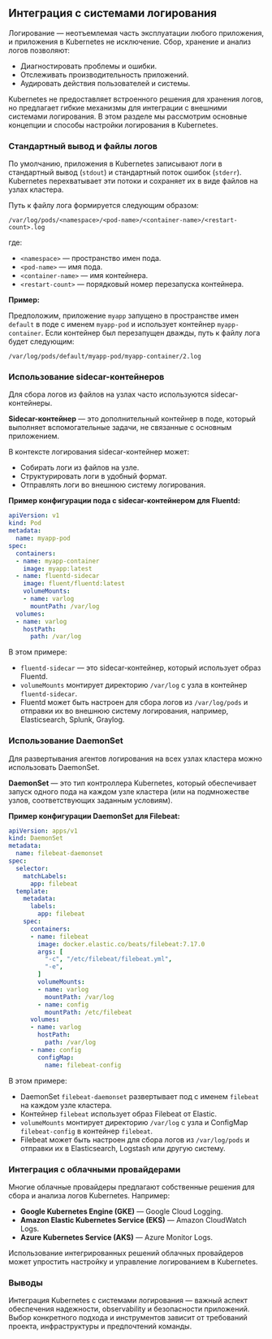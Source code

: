 ## Интеграция с системами логирования

Логирование — неотъемлемая часть эксплуатации любого приложения, и приложения в Kubernetes не исключение.  Сбор, хранение и анализ логов позволяют:

*  Диагностировать проблемы и ошибки.
*  Отслеживать производительность приложений.
*  Аудировать действия пользователей и системы.

Kubernetes не предоставляет встроенного решения для хранения логов, но предлагает гибкие механизмы для интеграции с внешними системами логирования. В этом разделе мы рассмотрим основные концепции и способы настройки логирования в Kubernetes.

### Стандартный вывод и файлы логов

По умолчанию, приложения в Kubernetes записывают логи в стандартный вывод (`stdout`) и стандартный поток ошибок (`stderr`). Kubernetes перехватывает эти потоки и сохраняет их в виде файлов на узлах кластера. 

Путь к файлу лога формируется следующим образом:

`/var/log/pods/<namespace>/<pod-name>/<container-name>/<restart-count>.log`

где:

*  `<namespace>` — пространство имен пода.
*  `<pod-name>` — имя пода.
*  `<container-name>` — имя контейнера.
*  `<restart-count>` — порядковый номер перезапуска контейнера.

**Пример:**

Предположим, приложение `myapp` запущено в пространстве имен `default` в поде с именем `myapp-pod` и использует контейнер `myapp-container`. Если контейнер был перезапущен дважды, путь к файлу лога будет следующим:

`/var/log/pods/default/myapp-pod/myapp-container/2.log`

### Использование sidecar-контейнеров

Для сбора логов из файлов на узлах часто используются sidecar-контейнеры. 

**Sidecar-контейнер** — это дополнительный контейнер в поде, который выполняет вспомогательные задачи, не связанные с основным приложением. 

В контексте логирования sidecar-контейнер может:

* Собирать логи из файлов на узле.
* Структурировать логи в удобный формат.
* Отправлять логи во внешнюю систему логирования.

**Пример конфигурации пода с sidecar-контейнером для Fluentd:**

```yaml
apiVersion: v1
kind: Pod
metadata:
  name: myapp-pod
spec:
  containers:
  - name: myapp-container
    image: myapp:latest
  - name: fluentd-sidecar
    image: fluent/fluentd:latest
    volumeMounts:
    - name: varlog
      mountPath: /var/log
  volumes:
  - name: varlog
    hostPath:
      path: /var/log
```

В этом примере:

* `fluentd-sidecar` — это sidecar-контейнер, который использует образ Fluentd.
* `volumeMounts` монтирует директорию `/var/log` с узла в контейнер `fluentd-sidecar`.
* Fluentd может быть настроен для сбора логов из `/var/log/pods` и отправки их во внешнюю систему логирования, например, Elasticsearch, Splunk, Graylog.

### Использование DaemonSet

Для развертывания агентов логирования на всех узлах кластера можно использовать DaemonSet. 

**DaemonSet** — это тип контроллера Kubernetes, который обеспечивает запуск одного пода на каждом узле кластера (или на подмножестве узлов, соответствующих заданным условиям).

**Пример конфигурации DaemonSet для Filebeat:**

```yaml
apiVersion: apps/v1
kind: DaemonSet
metadata:
  name: filebeat-daemonset
spec:
  selector:
    matchLabels:
      app: filebeat
  template:
    metadata:
      labels:
        app: filebeat
    spec:
      containers:
      - name: filebeat
        image: docker.elastic.co/beats/filebeat:7.17.0
        args: [
          "-c", "/etc/filebeat/filebeat.yml",
          "-e",
        ]
        volumeMounts:
        - name: varlog
          mountPath: /var/log
        - name: config
          mountPath: /etc/filebeat
      volumes:
      - name: varlog
        hostPath:
          path: /var/log
      - name: config
        configMap:
          name: filebeat-config
```

В этом примере:

* DaemonSet `filebeat-daemonset` развертывает под с именем `filebeat` на каждом узле кластера.
* Контейнер `filebeat` использует образ Filebeat от Elastic.
* `volumeMounts` монтирует директорию `/var/log` с узла и ConfigMap `filebeat-config` в контейнер `filebeat`.
* Filebeat может быть настроен для сбора логов из `/var/log/pods` и отправки их в Elasticsearch, Logstash или другую систему.

### Интеграция с облачными провайдерами

Многие облачные провайдеры предлагают собственные решения для сбора и анализа логов Kubernetes. Например:

* **Google Kubernetes Engine (GKE)** — Google Cloud Logging.
* **Amazon Elastic Kubernetes Service (EKS)** — Amazon CloudWatch Logs.
* **Azure Kubernetes Service (AKS)** — Azure Monitor Logs.

Использование интегрированных решений облачных провайдеров может упростить настройку и управление логированием в Kubernetes.

### Выводы

Интеграция Kubernetes с системами логирования — важный аспект обеспечения надежности, observability и безопасности приложений. Выбор конкретного подхода и инструментов зависит от требований проекта, инфраструктуры и предпочтений команды.
